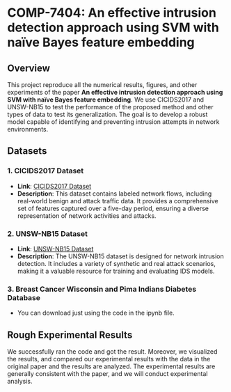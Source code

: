 # COMP-7404: An effective intrusion detection approach using SVM with naïve Bayes feature embedding

## Overview
This project reproduce all the numerical results, figures, and other experiments of the paper **An effective intrusion detection approach
using SVM with naïve Bayes feature embedding**. We use CICIDS2017 and UNSW-NB15 to test the performance of the proposed method and other types of data to test its generalization. The goal is to develop a robust model capable of identifying and preventing intrusion attempts in network environments.

## Datasets

### 1. CICIDS2017 Dataset
- **Link**: [CICIDS2017 Dataset](https://www.unb.ca/cic/datasets/ids-2017.html)
- **Description**: This dataset contains labeled network flows, including real-world benign and attack traffic data. It provides a comprehensive set of features captured over a five-day period, ensuring a diverse representation of network activities and attacks.

### 2. UNSW-NB15 Dataset
- **Link**: [UNSW-NB15 Dataset](https://research.unsw.edu.au/projects/unsw-nb15-dataset)
- **Description**: The UNSW-NB15 dataset is designed for network intrusion detection. It includes a variety of synthetic and real attack scenarios, making it a valuable resource for training and evaluating IDS models.

### 3. Breast Cancer Wisconsin and Pima Indians Diabetes Database
- You can download just using the code in the ipynb file.

## Rough Experimental Results

We successfully ran the code and got the result. Moreover, we visualized the results, and compared our experimental results with the data in the original paper and the results are analyzed. The experimental results are generally consistent with the paper, and we will conduct experimental analysis.
